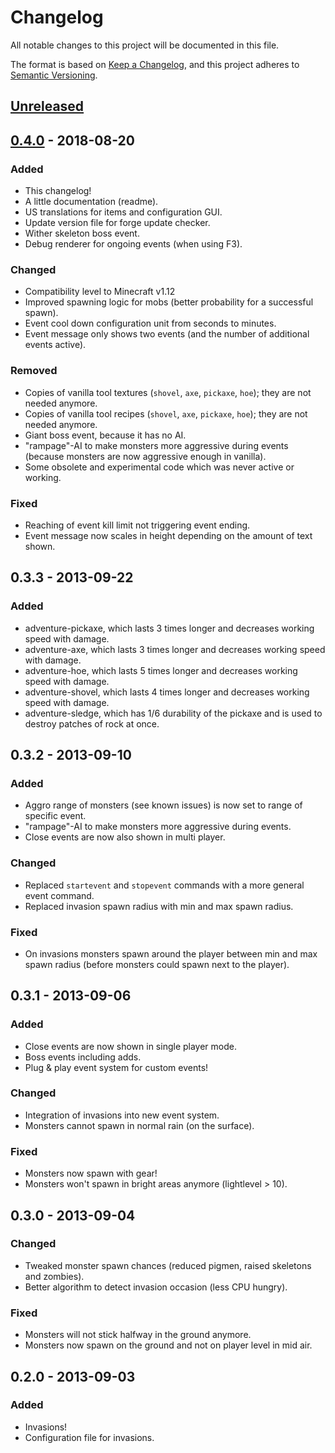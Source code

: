 # Changelog
All notable changes to this project will be documented in this file.

The format is based on [Keep a Changelog](https://keepachangelog.com/en/1.0.0/),
and this project adheres to [Semantic Versioning](https://semver.org/spec/v2.0.0.html).

## [Unreleased]

## [0.4.0] - 2018-08-20
### Added
- This changelog!
- A little documentation (readme).
- US translations for items and configuration GUI.
- Update version file for forge update checker.
- Wither skeleton boss event.
- Debug renderer for ongoing events (when using F3).

### Changed
- Compatibility level to Minecraft v1.12
- Improved spawning logic for mobs (better probability for a successful spawn).
- Event cool down configuration unit from seconds to minutes.
- Event message only shows two events (and the number of additional events active).

### Removed
- Copies of vanilla tool textures (`shovel`, `axe`, `pickaxe`, `hoe`); they are not needed anymore.
- Copies of vanilla tool recipes (`shovel`, `axe`, `pickaxe`, `hoe`); they are not needed anymore.
- Giant boss event, because it has no AI.
- "rampage"-AI to make monsters more aggressive during events (because monsters are now aggressive enough in vanilla).
- Some obsolete and experimental code which was never active or working.

### Fixed
- Reaching of event kill limit not triggering event ending.
- Event message now scales in height depending on the amount of text shown.
 
## 0.3.3 - 2013-09-22
### Added
- adventure-pickaxe, which lasts 3 times longer and decreases working speed with damage.
- adventure-axe, which lasts 3 times longer and decreases working speed with damage.
- adventure-hoe, which lasts 5 times longer and decreases working speed with damage.
- adventure-shovel, which lasts 4 times longer and decreases working speed with damage.
- adventure-sledge, which has 1/6 durability of the pickaxe and is used to destroy patches of rock at once.

## 0.3.2 - 2013-09-10
### Added
- Aggro range of monsters (see known issues) is now set to range of specific event.
- "rampage"-AI to make monsters more aggressive during events.
- Close events are now also shown in multi player.

### Changed
- Replaced `startevent` and `stopevent` commands with a more general event command.
- Replaced invasion spawn radius with min and max spawn radius.

### Fixed
- On invasions monsters spawn around the player between min and max spawn radius (before monsters could spawn next to the player).

## 0.3.1 - 2013-09-06
### Added
- Close events are now shown in single player mode.
- Boss events including adds.
- Plug & play event system for custom events!

### Changed
- Integration of invasions into new event system.
- Monsters cannot spawn in normal rain (on the surface).

### Fixed
- Monsters now spawn with gear!
- Monsters won't spawn in bright areas anymore (lightlevel > 10).

## 0.3.0 - 2013-09-04
### Changed
- Tweaked monster spawn chances (reduced pigmen, raised skeletons and zombies).
- Better algorithm to detect invasion occasion (less CPU hungry).

### Fixed
- Monsters will not stick halfway in the ground anymore.
- Monsters now spawn on the ground and not on player level in mid air.

## 0.2.0 - 2013-09-03
### Added
- Invasions!
- Configuration file for invasions.

[Unreleased]: https://github.com/rampage128/adventuremode/compare/0.4.0-beta...HEAD
[0.4.0]: https://github.com/rampage128/adventuremode/compare/0.3.3-beta...0.4.0-beta